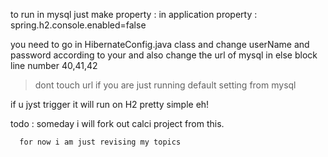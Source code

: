 to run in mysql just make property : in application property : spring.h2.console.enabled=false

you need to go in HibernateConfig.java class and change userName and password according to your and also change the url of mysql in else block line number 40,41,42 
>dont touch url if you are just running default setting from mysql

if u jyst trigger it will run on H2 pretty simple eh!

todo : someday i will fork out calci project from this.

      for now i am just revising my topics
